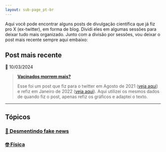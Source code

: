 ```yaml
---
layout: sub-page_pt-br
---
```


Aqui você pode encontrar alguns posts de divulgação científica que já fiz pro X (ex-twitter), em forma de blog. Dividi eles em algumas sessões para deixar tudo mais organizado. Junto com a divisão por sessões, vou deixar o post mais recente sempre aqui embaixo:

## Post mais recente

:calendar: 10/03/2024

> **[Vacinados morrem mais?](https://pedrohpcintra.github.io/science-communication/pt-br/desmentindo-fake-news/obitos-vacinas)**
>
> Esse foi um post que fiz para o twitter em Agosto de 2021 ([veja aqui](https://twitter.com/pedrocintra52/status/1431341135419555842)) e refiz em Janeiro de 2022 ([veja aqui](https://twitter.com/pedrocintra52/status/1486418570330484742)). Aqui utilizei os mesmos dados de quando fiz o post, apenas refiz os gráficos e adaptei o texto.

---

## Tópicos

### [:thinking: Desmentindo fake news](https://pedrohpcintra.github.io/science-communication/pt-br/desmentindo-fake-news/desmentindo-fake-news)

### [:nerd_face: Física](https://pedrohpcintra.github.io/science-communication/pt-br/fisica/fisica)
